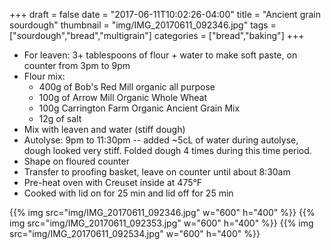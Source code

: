 +++
draft = false
date = "2017-06-11T10:02:26-04:00"
title = "Ancient grain sourdough"
thumbnail = "img/IMG_20170611_092346.jpg"
tags = ["sourdough","bread","multigrain"]
categories = ["bread","baking"]
+++

* For leaven: 3+ tablespoons of flour + water to make soft paste, on counter
  from 3pm to 9pm
* Flour mix:
  - 400g of Bob's Red Mill organic all purpose
  - 100g of Arrow Mill Organic Whole Wheat
  - 100g Carrington Farm Organic Ancient Grain Mix
  - 12g of salt
* Mix with leaven and water (stiff dough)
* Autolyse: 9pm to 11:30pm -- added ~5cL of water during autolyse, dough looked
  very stiff. Folded dough 4 times during this time period.
* Shape on floured counter
* Transfer to proofing basket, leave on counter until about 8:30am
* Pre-heat oven with Creuset inside at 475°F
* Cooked with lid on for 25 min and lid off for 25 min


{{% img src="img/IMG_20170611_092346.jpg" w="600" h="400" %}}
{{% img src="img/IMG_20170611_092353.jpg" w="600" h="400" %}}
{{% img src="img/IMG_20170611_092534.jpg" w="600" h="400" %}}
